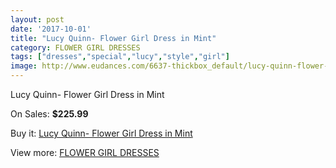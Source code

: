 ```yaml
---
layout: post
date: '2017-10-01'
title: "Lucy Quinn- Flower Girl Dress in Mint"
category: FLOWER GIRL DRESSES
tags: ["dresses","special","lucy","style","girl"]
image: http://www.eudances.com/6637-thickbox_default/lucy-quinn-flower-girl-dress-in-mint.jpg
---
```

Lucy Quinn- Flower Girl Dress in Mint

On Sales: **$225.99**
<a href="https://www.eudances.com/en/flower-girl-dresses/2446-lucy-quinn-flower-girl-dress-in-mint.html"><amp-img layout="responsive" width="600" height="600" src="//www.eudances.com/6637-thickbox_default/lucy-quinn-flower-girl-dress-in-mint.jpg" alt="Lucy Quinn- Flower Girl Dress in Mint 0" /></a>
<a href="https://www.eudances.com/en/flower-girl-dresses/2446-lucy-quinn-flower-girl-dress-in-mint.html"><amp-img layout="responsive" width="600" height="600" src="//www.eudances.com/6640-thickbox_default/lucy-quinn-flower-girl-dress-in-mint.jpg" alt="Lucy Quinn- Flower Girl Dress in Mint 1" /></a>
<a href="https://www.eudances.com/en/flower-girl-dresses/2446-lucy-quinn-flower-girl-dress-in-mint.html"><amp-img layout="responsive" width="600" height="600" src="//www.eudances.com/6639-thickbox_default/lucy-quinn-flower-girl-dress-in-mint.jpg" alt="Lucy Quinn- Flower Girl Dress in Mint 2" /></a>
<a href="https://www.eudances.com/en/flower-girl-dresses/2446-lucy-quinn-flower-girl-dress-in-mint.html"><amp-img layout="responsive" width="600" height="600" src="//www.eudances.com/6638-thickbox_default/lucy-quinn-flower-girl-dress-in-mint.jpg" alt="Lucy Quinn- Flower Girl Dress in Mint 3" /></a>

Buy it: [Lucy Quinn- Flower Girl Dress in Mint](https://www.eudances.com/en/flower-girl-dresses/2446-lucy-quinn-flower-girl-dress-in-mint.html "Lucy Quinn- Flower Girl Dress in Mint")

View more: [FLOWER GIRL DRESSES](https://www.eudances.com/en/30-flower-girl-dresses "FLOWER GIRL DRESSES")